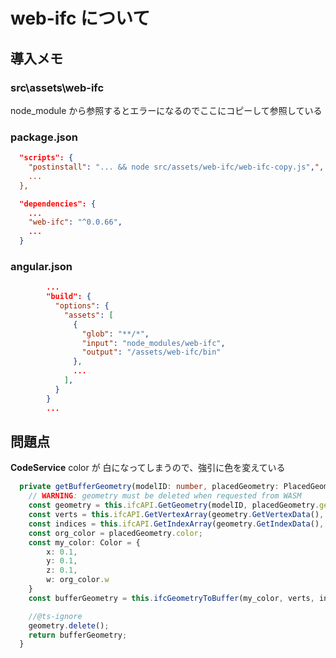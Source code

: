 # web-ifc について

## 導入メモ

### src\assets\web-ifc
node_module から参照するとエラーになるのでここにコピーして参照している

### package.json
```json
  "scripts": {
    "postinstall": "... && node src/assets/web-ifc/web-ifc-copy.js",",
    ...
  },
```

```json
  "dependencies": {
    ...
    "web-ifc": "^0.0.66",
    ...
  }
```


### angular.json
```json
        ...
        "build": {
          "options": {
            "assets": [
              {
                "glob": "**/*",
                "input": "node_modules/web-ifc",
                "output": "/assets/web-ifc/bin"
              },
              ...
            ],
          }
        }
        ...
```


## 問題点

**CodeService** color が 白になってしまうので、強引に色を変えている

```ts
  private getBufferGeometry(modelID: number, placedGeometry: PlacedGeometry) {
    // WARNING: geometry must be deleted when requested from WASM
    const geometry = this.ifcAPI.GetGeometry(modelID, placedGeometry.geometryExpressID);
    const verts = this.ifcAPI.GetVertexArray(geometry.GetVertexData(), geometry.GetVertexDataSize());
    const indices = this.ifcAPI.GetIndexArray(geometry.GetIndexData(), geometry.GetIndexDataSize());
    const org_color = placedGeometry.color;
    const my_color: Color = {
        x: 0.1,
        y: 0.1,
        z: 0.1,
        w: org_color.w
    }
    const bufferGeometry = this.ifcGeometryToBuffer(my_color, verts, indices);

    //@ts-ignore
    geometry.delete();
    return bufferGeometry;
  }
```